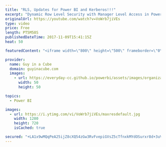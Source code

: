 ```yaml
---
title: "RLS, Updates for Power BI and Kerberos!!!"
excerpt: "Dynamic Row Level Security with Manager Level Access in Power BI (@Rad_Reza) http://radacad.com/dynamic-row-level-security-with-manager-level-access-in-power-bi  Which M Functions Are Only Available To Custom Data Connectors? (@technitrain) https://blog.crossjoin.co.uk/2017/11/06/which-m-functions-are-only-available-to-custom-data-connectors/"
originalUrl: https://youtube.com/watch?v=VoWrb7jiVEs
type: video
price: Free
length: PT5M58S
publishedDateTime: 2017-11-09T15:41:15Z
heat: 50

featuredContent: "<iframe width=\"800\" height=\"500\" frameborder=\"0\" src=\"https://www.youtube.com/embed/VoWrb7jiVEs\" allow=\"accelerometer; autoplay; encrypted-media; gyroscope; picture-in-picture\" allowfullscreen></iframe>"

provider:
  name: Guy in a Cube
  domain: guyinacube.com
  images:
    - url: https://everyday-cc.github.io/powerbi/assets/images/organizations/guyinacube.com-50x50.jpg
      width: 50
      height: 50

topics:
  - Power BI

images:
  - url: https://i.ytimg.com/vi/VoWrb7jiVEs/maxresdefault.jpg
    width: 1280
    height: 720
    isCached: true

secured: "+LA1x9wMQqPeA25ijZ8cXQ54zGw3RvFvepiGVsZ5cTfnxkMYdOSurxr8d+3uVXaK7MB2ss6gXQprSadSRFnAXt9IIlPS2bnJ6joFP6XgGeA3JxlaF52m2S5xI/Nqlf+dHDtdvKo/Upk7j5lTrZO6EQHsHTldNX86RPzj5PnCzTRmANCsh8p9r1XNXf8y82fPiacKwwbjhRDRyDYpnkNdr0qW+Z352WlH0scF7j3QEAy/puWvR9bjWqZ7tw2euaD8jSO9SKFMIYyva5S9qg94uRFyl145KvsLfYoeEStWVN16pEjbwCnl+5WtsNYWYcaVe1vYiMSHFV2jbXBxyJiZzxJ2zrd7p0cExtdKe+PgB31lfm/fLm7W4GyUHkV90NsP48xORcgIGWRim2xkJaJHmnjnV9I3ov2iH/8gGv3YNyg=;5mGTPmWKZuE0176z9qWPKA=="
---
```


